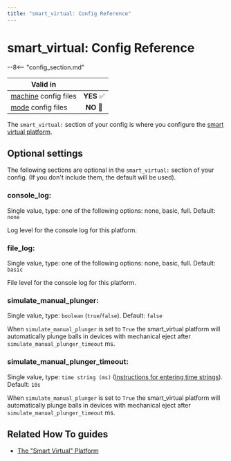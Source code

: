 ```yaml
---
title: "smart_virtual: Config Reference"
---
```


# smart_virtual: Config Reference

--8<-- "config_section.md"

| Valid in | |
|-----|:----:|
|[machine](instructions/machine_config.md) config files |**YES** :white_check_mark:|
|[mode](instructions/mode_config.md) config files|**NO** :no_entry_sign:|

The `smart_virtual:` section of your config is where you configure the
[smart virtual platform](../hardware/virtual/smart_virtual.md).

## Optional settings

The following sections are optional in the `smart_virtual:` section of
your config. (If you don't include them, the default will be used).

### console_log:

Single value, type: one of the following options: none, basic, full.
Default: `none`

Log level for the console log for this platform.

### file_log:

Single value, type: one of the following options: none, basic, full.
Default: `basic`

File level for the console log for this platform.

### simulate_manual_plunger:

Single value, type: `boolean` (`true`/`false`). Default: `false`

When `simulate_manual_plunger` is set to `True` the smart_virtual
platform will automatically plunge balls in devices with mechanical
eject after `simulate_manual_plunger_timeout` ms.

### simulate_manual_plunger_timeout:

Single value, type: `time string (ms)`
([Instructions for entering time strings](instructions/time_strings.md)). Default: `10s`

When `simulate_manual_plunger` is set to `True` the smart_virtual
platform will automatically plunge balls in devices with mechanical
eject after `simulate_manual_plunger_timeout` ms.

## Related How To guides

* [The "Smart Virtual" Platform](../hardware/virtual/smart_virtual.md)
